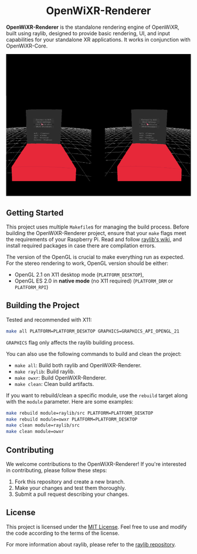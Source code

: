 <center><h1 align=center>OpenWiXR-Renderer</h1></center>

**OpenWiXR-Renderer** is the standalone rendering engine of OpenWiXR, built using raylib, designed to provide basic rendering, UI, and input capabilities for your standalone XR applications. It works in conjunction with OpenWiXR-Core.

![](./_docs/imgs/openwixr_renderer.png)

## Getting Started

This project uses multiple ``Makefile``s for managing the build process. 
Before building the OpenWiXR-Renderer project, ensure that your `make` flags meet the requirements of your Raspberry Pi. Read and follow [raylib's wiki](https://github.com/raysan5/raylib/wiki/Working-on-Raspberry-Pi), and install required packages in case there are compilation errors.

The version of the OpenGL is crucial to make everything run as expected. For the stereo rendering to work, OpenGL version should be either:
* OpenGL 2.1 on X11 desktop mode (`PLATFORM_DESKTOP`), 
* OpenGL ES 2.0 in **native mode** (no X11 required) (``PLATFORM_DRM`` or ``PLATFORM_RPI``)

## Building the Project

Tested and recommended with X11:
```bash
make all PLATFORM=PLATFORM_DESKTOP GRAPHICS=GRAPHICS_API_OPENGL_21
```

`GRAPHICS` flag only affects the raylib building process.

You can also use the following commands to build and clean the project:

- `make all`: Build both raylib and OpenWiXR-Renderer.
- `make raylib`: Build raylib.
- `make owxr`: Build OpenWiXR-Renderer.
- `make clean`: Clean build artifacts.

If you want to rebuild/clean a specific module, use the `rebuild` target along with the `module` parameter. Here are some examples:

```bash
make rebuild module=raylib/src PLATFORM=PLATFORM_DESKTOP
make rebuild module=owxr PLATFORM=PLATFORM_DESKTOP
make clean module=raylib/src
make clean module=owxr
```

## Contributing

We welcome contributions to the OpenWiXR-Renderer! If you're interested in contributing, please follow these steps:

1. Fork this repository and create a new branch.
2. Make your changes and test them thoroughly.
3. Submit a pull request describing your changes.

## License

This project is licensed under the [MIT License](LICENSE). Feel free to use and modify the code according to the terms of the license.

For more information about raylib, please refer to the [raylib repository](https://github.com/raysan5/raylib).